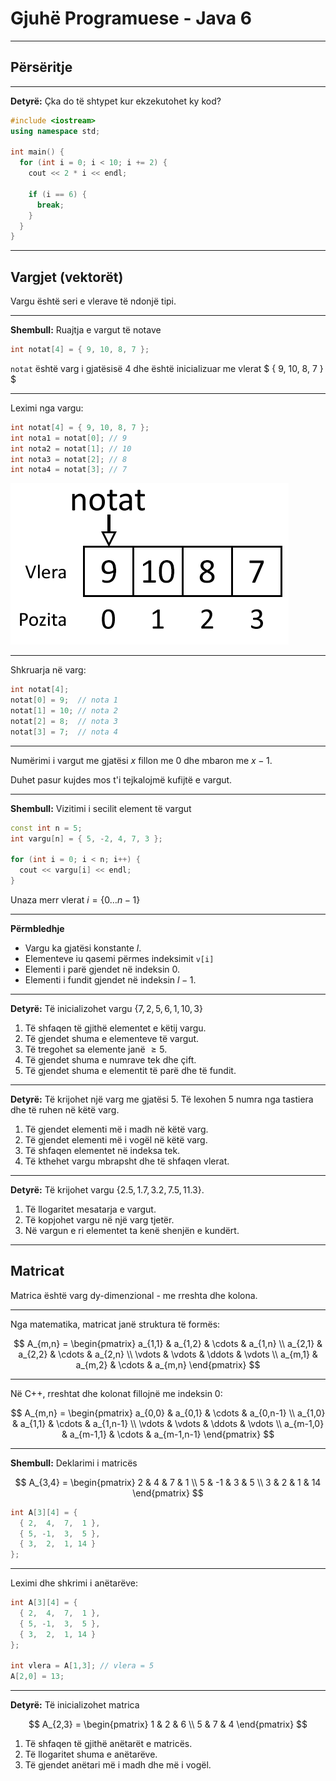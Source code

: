 # Gjuhë Programuese - Java 6

---

## Përsëritje

---

**Detyrë:** Çka do të shtypet kur ekzekutohet ky kod?

```cpp
#include <iostream>
using namespace std;

int main() {
  for (int i = 0; i < 10; i += 2) {
    cout << 2 * i << endl;

    if (i == 6) {
      break;
    }
  }
}
```

---

## Vargjet (vektorët)

Vargu është seri e vlerave të ndonjë tipi.

---

**Shembull:** Ruajtja e vargut të notave

```cpp
int notat[4] = { 9, 10, 8, 7 };
```

`notat` është varg i gjatësisë $4$ dhe është inicializuar me vlerat $ \{ 9, 10, 8, 7 \} $

---

Leximi nga vargu:

```cpp
int notat[4] = { 9, 10, 8, 7 };
int nota1 = notat[0]; // 9
int nota2 = notat[1]; // 10
int nota3 = notat[2]; // 8
int nota4 = notat[3]; // 7
```

![](/lendet/gjuhe-programuese/java6/notat.png) <!-- .element: style="max-height:400px;border:none;" -->

---

Shkruarja në varg:

```cpp
int notat[4];
notat[0] = 9;  // nota 1
notat[1] = 10; // nota 2
notat[2] = 8;  // nota 3
notat[3] = 7;  // nota 4
```

---

Numërimi i vargut me gjatësi $x$ fillon me $0$ dhe mbaron me $x-1$.

Duhet pasur kujdes mos t'i tejkalojmë kufijtë e vargut.

---

**Shembull:** Vizitimi i secilit element të vargut

```cpp
const int n = 5;
int vargu[n] = { 5, -2, 4, 7, 3 };

for (int i = 0; i < n; i++) {
  cout << vargu[i] << endl;
}
```

Unaza merr vlerat $i = \{0 \dots n-1\}$

---

**Përmbledhje**

- Vargu ka gjatësi konstante $l$.
- Elementeve iu qasemi përmes indeksimit `v[i]`
- Elementi i parë gjendet në indeksin $0$.
- Elementi i fundit gjendet në indeksin $l-1$.

---

**Detyrë:** Të inicializohet vargu $\{7,2,5,6,1,10,3\}$

1. Të shfaqen të gjithë elementet e këtij vargu.
2. Të gjendet shuma e elementeve të vargut.
3. Të tregohet sa elemente janë $\geq 5$.
4. Të gjendet shuma e numrave tek dhe çift.
5. Të gjendet shuma e elementit të parë dhe të fundit.

---

**Detyrë:** Të krijohet një varg me gjatësi 5. Të lexohen 5 numra nga tastiera dhe të ruhen në këtë varg.

1. Të gjendet elementi më i madh në këtë varg.
2. Të gjendet elementi më i vogël në këtë varg.
3. Të shfaqen elementet në indeksa tek.
4. Të kthehet vargu mbrapsht dhe të shfaqen vlerat.

---

**Detyrë:** Të krijohet vargu $\{2.5,1.7,3.2,7.5,11.3\}$.

1. Të llogaritet mesatarja e vargut.
2. Të kopjohet vargu në një varg tjetër.
3. Në vargun e ri elementet ta kenë shenjën e kundërt.

---

## Matricat

Matrica është varg dy-dimenzional - me rreshta dhe kolona.

---

Nga matematika, matricat janë struktura të formës:

$$
A_{m,n} = 
\begin{pmatrix}
a_{1,1} & a_{1,2} & \cdots & a_{1,n} \\
a_{2,1} & a_{2,2} & \cdots & a_{2,n} \\
\vdots  & \vdots  & \ddots & \vdots  \\
a_{m,1} & a_{m,2} & \cdots & a_{m,n} 
\end{pmatrix}
$$

---

Në C++, rreshtat dhe kolonat fillojnë me indeksin $0$:

$$
A_{m,n} = 
\begin{pmatrix}
a_{0,0} & a_{0,1} & \cdots & a_{0,n-1} \\
a_{1,0} & a_{1,1} & \cdots & a_{1,n-1} \\
\vdots  & \vdots  & \ddots & \vdots  \\
a_{m-1,0} & a_{m-1,1} & \cdots & a_{m-1,n-1} 
\end{pmatrix}
$$

---

**Shembull:** Deklarimi i matricës

$$
A_{3,4} =
\begin{pmatrix}
2 & 4 & 7 & 1 \\
5 & -1 & 3 & 5 \\
3 & 2 & 1 & 14
\end{pmatrix}
$$

```cpp
int A[3][4] = {
  { 2,  4,  7,  1 },
  { 5, -1,  3,  5 },
  { 3,  2,  1, 14 }
};
```

---

Leximi dhe shkrimi i anëtarëve:

```cpp
int A[3][4] = {
  { 2,  4,  7,  1 },
  { 5, -1,  3,  5 },
  { 3,  2,  1, 14 }
};

int vlera = A[1,3]; // vlera = 5
A[2,0] = 13;
```

---

**Detyrë:** Të inicializohet matrica

$$
A_{2,3} =
\begin{pmatrix}
1 & 2 & 6 \\
5 & 7 & 4
\end{pmatrix}
$$

1. Të shfaqen të gjithë anëtarët e matricës.
2. Të llogaritet shuma e anëtarëve.
3. Të gjendet anëtari më i madh dhe më i vogël.
